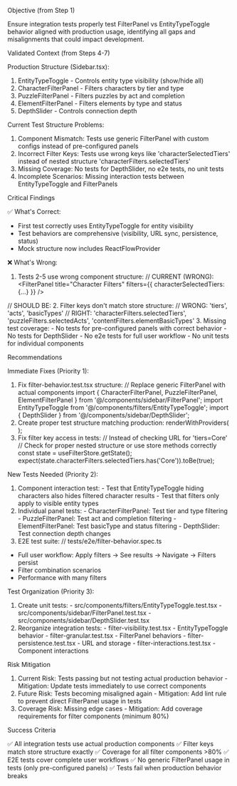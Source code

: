 Objective (from Step 1)

  Ensure integration tests properly test FilterPanel vs EntityTypeToggle behavior aligned with
  production usage, identifying all gaps and misalignments that could impact development.

  Validated Context (from Steps 4-7)

  Production Structure (Sidebar.tsx):
  1. EntityTypeToggle - Controls entity type visibility (show/hide all)
  2. CharacterFilterPanel - Filters characters by tier and type
  3. PuzzleFilterPanel - Filters puzzles by act and completion
  4. ElementFilterPanel - Filters elements by type and status
  5. DepthSlider - Controls connection depth

  Current Test Structure Problems:
  1. Component Mismatch: Tests use generic FilterPanel with custom configs instead of pre-configured
   panels
  2. Incorrect Filter Keys: Tests use wrong keys like 'characterSelectedTiers' instead of nested
  structure 'characterFilters.selectedTiers'
  3. Missing Coverage: No tests for DepthSlider, no e2e tests, no unit tests
  4. Incomplete Scenarios: Missing interaction tests between EntityTypeToggle and FilterPanels

  Critical Findings

  ✅ What's Correct:
  - First test correctly uses EntityTypeToggle for entity visibility
  - Test behaviors are comprehensive (visibility, URL sync, persistence, status)
  - Mock structure now includes ReactFlowProvider

  ❌ What's Wrong:
  1. Tests 2-5 use wrong component structure:
  // CURRENT (WRONG):
  <FilterPanel
    title="Character Filters"
    filters={{ characterSelectedTiers: {...} }}
  />

  // SHOULD BE:
  <CharacterFilterPanel />
  2. Filter keys don't match store structure:
  // WRONG: 'tiers', 'acts', 'basicTypes'
  // RIGHT: 'characterFilters.selectedTiers', 'puzzleFilters.selectedActs', 
  'contentFilters.elementBasicTypes'
  3. Missing test coverage:
    - No tests for pre-configured panels with correct behavior
    - No tests for DepthSlider
    - No e2e tests for full user workflow
    - No unit tests for individual components

  Recommendations

  Immediate Fixes (Priority 1):

  1. Fix filter-behavior.test.tsx structure:
  // Replace generic FilterPanel with actual components
  import { CharacterFilterPanel, PuzzleFilterPanel, ElementFilterPanel } from
  '@/components/sidebar/FilterPanel';
  import EntityTypeToggle from '@/components/filters/EntityTypeToggle';
  import { DepthSlider } from '@/components/sidebar/DepthSlider';
  2. Create proper test structure matching production:
  renderWithProviders(
    <div>
      <EntityTypeToggle />
      <CharacterFilterPanel />
      <PuzzleFilterPanel />
      <ElementFilterPanel />
      <DepthSlider />
      <GraphView />
    </div>
  );
  3. Fix filter key access in tests:
  // Instead of checking URL for 'tiers=Core'
  // Check for proper nested structure or use store methods correctly
  const state = useFilterStore.getState();
  expect(state.characterFilters.selectedTiers.has('Core')).toBe(true);

  New Tests Needed (Priority 2):

  1. Component interaction test:
    - Test that EntityTypeToggle hiding characters also hides filtered character results
    - Test that filters only apply to visible entity types
  2. Individual panel tests:
    - CharacterFilterPanel: Test tier and type filtering
    - PuzzleFilterPanel: Test act and completion filtering
    - ElementFilterPanel: Test basicType and status filtering
    - DepthSlider: Test connection depth changes
  3. E2E test suite:
  // tests/e2e/filter-behavior.spec.ts
  - Full user workflow: Apply filters → See results → Navigate → Filters persist
  - Filter combination scenarios
  - Performance with many filters

  Test Organization (Priority 3):

  1. Create unit tests:
    - src/components/filters/EntityTypeToggle.test.tsx
    - src/components/sidebar/FilterPanel.test.tsx
    - src/components/sidebar/DepthSlider.test.tsx
  2. Reorganize integration tests:
    - filter-visibility.test.tsx - EntityTypeToggle behavior
    - filter-granular.test.tsx - FilterPanel behaviors
    - filter-persistence.test.tsx - URL and storage
    - filter-interactions.test.tsx - Component interactions

  Risk Mitigation

  1. Current Risk: Tests passing but not testing actual production behavior
    - Mitigation: Update tests immediately to use correct components
  2. Future Risk: Tests becoming misaligned again
    - Mitigation: Add lint rule to prevent direct FilterPanel usage in tests
  3. Coverage Risk: Missing edge cases
    - Mitigation: Add coverage requirements for filter components (minimum 80%)

  Success Criteria

  ✅ All integration tests use actual production components
  ✅ Filter keys match store structure exactly
  ✅ Coverage for all filter components >80%
  ✅ E2E tests cover complete user workflows
  ✅ No generic FilterPanel usage in tests (only pre-configured panels)
  ✅ Tests fail when production behavior breaks